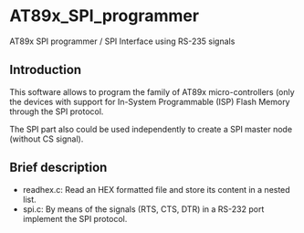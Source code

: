 # AT89x_SPI_programmer
AT89x SPI programmer / SPI Interface using RS-235 signals

## Introduction
This software allows to program the family of AT89x micro-controllers (only the devices with support for In-System Programmable (ISP) Flash Memory through the SPI protocol.

The SPI part also could be used independently to create a SPI master node (without CS signal).

## Brief description 
* readhex.c: Read an HEX formatted file and store its content in a nested list.
* spi.c: By means of the signals (RTS, CTS, DTR) in a RS-232 port implement the SPI protocol.